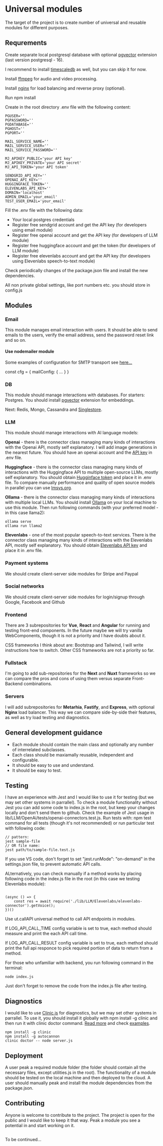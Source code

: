 # Universal modules

The target of the project is to create number of universal and reusable modules for different purposes.

## Requrements
Create separate local postgresql database with optional [pgvector](https://github.com/pgvector/pgvector) extension (last version postgresql - 16).

I recommend to install [timescaledb](https://neon.tech/docs/extensions/timescaledb) as well, but you can skip it for now.

Install [ffmpeg](https://ffmpeg.org/) for audio and video processing.

Install [nginx](https://www.nginx.com/resources/wiki/start/topics/tutorials/install/) for load balancing and reverse proxy (optional). 

Run npm install

Create in the root directory .env file with the following content:
```
PGUSER=''
PGPASSWORD=''
PGDATABASE=''
PGHOST=''
PGPORT=''

MAIL_SERVICE_NAME=''
MAIL_SERVICE_USER=''
MAIL_SERVICE_PASSWORD=''

MJ_APIKEY_PUBLIC='your API key'
MJ_APIKEY_PRIVATE='your API secret'
MJ_API_TOKEN='your API token'
 
SENDGRID_API_KEY=''
OPENAI_API_KEY=''
HUGGINGFACE_TOKEN=''
ELEVENLABS_API_KEY=''
DOMAIN='localhost'
ADMIN_EMAIL='your_email'
TEST_USER_EMAIL='your_email'

```

Fill the .env file with the following data:
* Your local postgres credentials
* Register free sendgrid account and get the API key (for developers using email module)
* Register free openai account and get the API key (for developers of LLM module)
* Register free huggingface account and get the token (for developers of LLM module)
* Register free elevenlabs account and get the API key (for developers using Elevenlabs speech-to-text module)

Check periodically changes of the package.json file and install the new dependencies.

All non private global settings, like port numbers etc. you should store in config.js

## Modules

### Email

This module manages email interaction with users. It should be able to send emails to the users, verify the email address, send the password reset link and so on.

#### Use nodemailer module

Some examples of configuration for SMTP transport see [here...](https://nodemailer.com/smtp/)

const cfg = {
  mailConfig: {
    ...
  }
}


### DB

This module should manage interactions with databases. For starters: Postgres. 
You should install [pgvector](https://github.com/pgvector/pgvector) extension for embeddings.

Next: Redis, Mongo, Cassandra and [Singlestore](https://www.singlestore.com/).

### LLM

This module should manage interactions with AI language models:

**Openai**  - there is the connector class managing many kinds of interactions with the Openai API, mostly self explanatory. 
I will add image generations in the nearest future. You should have an openai account and the [API key](https://platform.openai.com/api-keys) in .env file.

**Huggingface** - there is the connector class managing many kinds of interactions with the Huggingface API to multiple open-source LLMs, mostly self explanatory.
You should obtain [Hugginface token](https://huggingface.co/settings/tokens) and place it in .env file. 
To compare manually performance and quality of open source models in parallel you can use [lmsys.org](https://chat.lmsys.org/).

**Ollama** -  there is the connector class managing many kinds of interactions with multiple local LLMs. 
You should install [Ollama](https://github.com/ollama/ollama) on your local machine to use this module. Then run following commands (with your preferred model - in this case llama2):

```
ollama serve
ollama run llama2
```  

**Elevenlabs** - one of the most popular speech-to-text services. There is the connector class managing many kinds of interactions with the Elevenlabs API, mostly self explanatory. You should obtain [Elevenlabs API key](https://www.eleven-labs.com/en/docs/speech-to-text/getting-started) and place it in .env file.

### Payment systems

We should create client-server side modules for Stripe and Paypal

### Social networks

We should create client-server side modules for login/signup through Google, Facebook and Github

### Frontend

There are 3 subrepositories for **Vue**, **React** and **Angular** for  running and testing front-end components. 
In the future maybe we will try vanilla WebComponents, though it is not a priority and I have doubts about it.

CSS frameworks I think about are: Bootstrap and Tailwind, I will write instructions how to switch.
Other CSS frameworks are not a priority so far.

### Fullstack

I'm going to add sub-repositories for the **Next** and **Nuxt** frameworks so we can compare the pros and cons of using them versus separate Front-Backend combinations. 

### Servers

I will add subrepositories for **Metarhia**, **Fastify**, and **Express**, with optional **Nginx** load balancer. This way we can compare side-by-side their features, as well as try load testing and diagnostics.

## General development guidance

* Each module should contain the main class and optionally any number of interrelated subclasses.
* Each class should be maxiamally reusable, independent and configurable.
* It should be easy to use and understand. 
* It should be easy to test.

## Testing

I have an experience with Jest and I would like to use it for testing (but we may set other systems in parrallel). 
To check a module functionality without Jest you can add some code to index.js in the root, but keep your changes locally and don't send them to github.
Check the example of Jest usage in lib/LLM/OpenAi/tests/openai-connectors.test.js.
Run tests with: npm test command for all tests (though it's not recommended) or run particular test with following code:
```
// pattern:
jest sample-file 
// OR file name:
jest path/to/sample-file.test.js 

```
If you use VS code, don't forget to set "jest.runMode": "on-demand" in the settings.json file, to prevent automatic API calls.

ALternatively, you can check manually if a method works by placing following code in the index.js file in the root (in this case we testing Elevenlabs module):
```

(async () => {  
    const res = await require('./lib/LLM/Elevenlabs/elevenlabs-connector').getVoice();
})()
```
Use ut.callAPI universal method to call API endpoints in modules.

If LOG_API_CALL_TIME config variable is set to true, each method should measure and print the each API call time.

If LOG_API_CALL_RESULT config variable is set to true, each method should print the full api responce to pick required portion of data to return from a method.

For those who unfamiliar with backend, you run following command in the terminal:
``` 
node index.js
```
Just don't forget to remove the code from the index.js file after testing.

## Diagnostics

I would like to use [Clinic.js](https://clinicjs.org/) for diagnostics, but we may set other systems in parrallel.
To use it, you should install it globally with npm install -g clinic and then run it with clinic doctor command. [Read more](https://clinicjs.org/documentation/) and check [examples](https://github.com/clinicjs/node-clinic-doctor-examples).

```
npm install -g clinic
npm install -g autocannon
clinic doctor -- node server.js

```

## Deployment

A user peak a required module folder (the folder should contain all the necessary files, except utilities.js in the root).
The functionality of a module should be tested on the local machine and then deployed to the cloud.
A user should manually peak and install the module dependencies from the package.json.

## Contributing

Anyone is welcome to contribute to the project. The project is open for the public and I would like to keep it that way. 
Peak a module you see a potential in and start working on it.

## 

To be continued...
